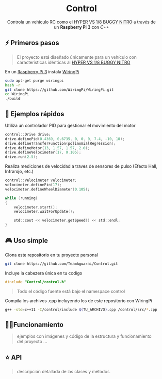 <div align="center">
<h1>Control</h1>

Controla un vehículo RC como el <a href="https://www.amazon.com/Hobao-HB-VS-C30BU-Hyper-Buggy-Engine/dp/B00MY3ROS2">HYPER VS 1/8 BUGGY NITRO</a> a través de un **Raspberry Pi 3** con *C++*
</div>

## ⚡️ Primeros pasos
> El proyecto está diseñado únicamente para un vehículo con características idénticas al [HYPER VS 1/8 BUGGY NITRO](https://www.amazon.com/Hobao-HB-VS-C30BU-Hyper-Buggy-Engine/dp/B00MY3ROS2)

En un [Raspberry Pi 3](https://www.raspberrypi.com/products/raspberry-pi-3-model-b/) instala [WiringPi](https://github.com/GrazerComputerClub/WiringPi)

```bash
sudo apt-get purge wiringpi
hash -r
git clone https://github.com/WiringPi/WiringPi.git
cd WiringPi
./build
```

## 🔎 Ejemplos rápidos

Utiliza un controlador PID para gestionar el movimiento del motor
```c
control::Drive drive;
drive.definePid(0.4369, 0.6735, 0, 0, 0, 7.4, -10, 10);
drive.defineTransferFunction(polinomialRegression);
drive.defineMotor(13, 1.57, 1.57, 2.0);
drive.defineVelocimeter(17, 0.105);
drive.run(2.5);
```

Realiza mediciones de velocidad a traves de sensores de pulso (Efecto Hall, Infrarojo, etc.)
```c
control::Velocimeter velocimeter;
velocimeter.definePin(17);
velocimeter.defineWheelDiameter(0.105);

while (running)
{
    velocimeter.start();
    velocimeter.waitForUpdate();

    std::cout << velocimeter.getSpeed() << std::endl;
}
```

## 🎮 Uso simple
Clona este repositorio en tu proyecto personal
```bash
git clone https://github.com/TeamAguarai/Control.git
```

Incluye la cabezera única en tu codigo
```c
#include "Control/control.h"
```
> Todo el código fuente está bajo el namespace control

Compila los archivos .cpp incluyendo los de este repositorio con WiringPi
```bash
g++ -std=c++11 -I/control/include $(TU_ARCHIVO).cpp /control/src/*.cpp -o $(TU_ARCHIVO) -lwiringPi
```




## 👨‍🔬Funcionamiento
> ejemplos con imágenes y código de la estructura y funcionamiento del proyecto ...
## ⭐ API
> descripción detallada de las clases y métodos 
